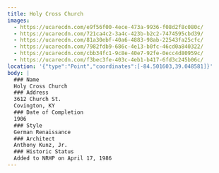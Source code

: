 ```yaml
---
title: Holy Cross Church
images:
  - https://ucarecdn.com/e9f56f00-4ece-473a-9936-f08d2f8c080c/
  - https://ucarecdn.com/721ca4c2-3a4c-423b-b2c2-7474595cbd39/
  - https://ucarecdn.com/81a30ebf-40a6-4883-98ab-22543fa25cfc/
  - https://ucarecdn.com/7982fdb9-686c-4e13-b0fc-46cd0a840322/
  - https://ucarecdn.com/cbb34fc1-9c8e-40e7-92fe-0ecc4d80959c/
  - https://ucarecdn.com/f3bec3fe-403c-4eb1-b417-6fd3c245b06c/
location: '{"type":"Point","coordinates":[-84.501603,39.048581]}'
body: |
  ### Name
  Holy Cross Church
  ### Address
  3612 Church St.
  Covington, KY
  ### Date of Completion
  1906
  ### Style
  German Renaissance
  ### Architect
  Anthony Kunz, Jr.
  ### Historic Status
  Added to NRHP on April 17, 1986
---
```

